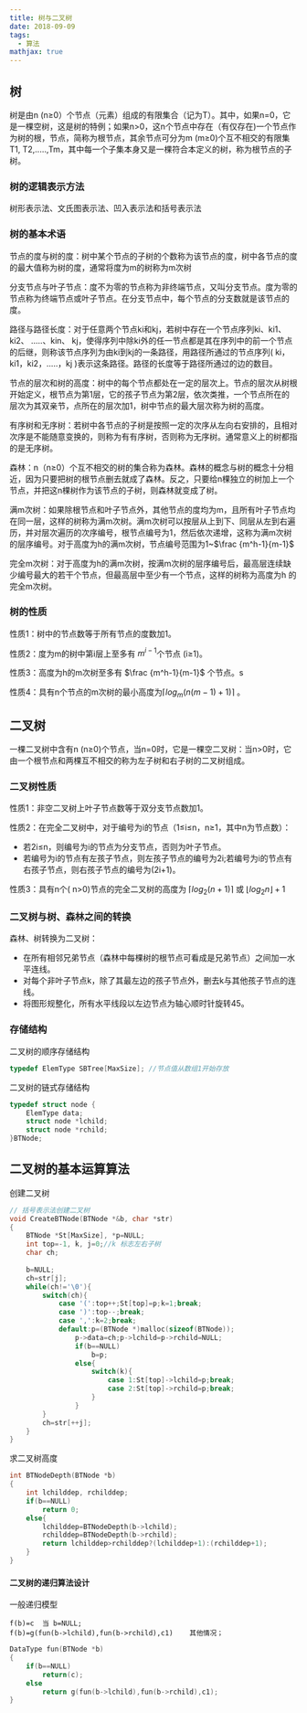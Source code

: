 ```yaml
---
title: 树与二叉树
date: 2018-09-09
tags:
  - 算法
mathjax: true
---
```


## 树

树是由n (n≥0）个节点（元素）组成的有限集合（记为T）。其中，如果n=0，它是一棵空树，这是树的特例；如果n>0，这n个节点中存在（有仅存在)一个节点作为树的根，节点，简称为根节点，其余节点可分为m (m≥0)个互不相交的有限集T1, T2,..…,Tm，其中每一个子集本身又是一棵符合本定义的树，称为根节点的子树。

### 树的逻辑表示方法

树形表示法、文氏图表示法、凹入表示法和括号表示法

### 树的基本术语

节点的度与树的度：树中某个节点的子树的个数称为该节点的度，树中各节点的度的最大值称为树的度，通常将度为m的树称为m次树

分支节点与叶子节点：度不为零的节点称为非终端节点，又叫分支节点。度为零的节点称为终端节点或叶子节点。在分支节点中，每个节点的分支数就是该节点的度。

路径与路径长度：对于任意两个节点ki和kj，若树中存在一个节点序列ki、ki1、ki2、 ..…、kin、 kj，使得序列中除ki外的任一节点都是其在序列中的前一个节点的后继，则称该节点序列为由ki到kj的一条路径，用路径所通过的节点序列( ki，ki1，ki2，..…，kj )表示这条路径。路径的长度等于路径所通过的边的数目。

节点的层次和树的高度：树中的每个节点都处在一定的层次上。节点的层次从树根开始定义，根节点为第1层，它的孩子节点为第2层，依次类推，一个节点所在的层次为其双亲节，点所在的层次加1，树中节点的最大层次称为树的高度。

有序树和无序树：若树中各节点的子树是按照一定的次序从左向右安排的，且相对次序是不能随意变换的，则称为有有序树，否则称为无序树。通常意义上的树都指的是无序树。

森林：n（n≥0）个互不相交的树的集合称为森林。森林的概念与树的概念十分相近，因为只要把树的根节点删去就成了森林。反之，只要给n棵独立的树加上一个节点，并把这n棵树作为该节点的子树，则森林就变成了树。

满m次树：如果除根节点和叶子节点外，其他节点的度均为m，且所有叶子节点均在同一层，这样的树称为满m次树。满m次树可以按层从上到下、同层从左到右遍历，并对层次遍历的次序编号，根节点编号为1，然后依次递增，这称为满m次树的层序编号。对于高度为h的满m次树，节点编号范围为1~$\frac {m^h-1}{m-1}$

完全m次树：对于高度为h的满m次树，按满m次树的层序编号后，最高层连续缺少编号最大的若干个节点，但最高层中至少有一个节点，这样的树称为高度为h 的完全m次树。

### 树的性质

性质1：树中的节点数等于所有节点的度数加1。

性质2：度为m的树中第i层上至多有 $m^{i-1}$个节点 (i≥1)。

性质3：高度为h的m次树至多有 $\frac {m^h-1}{m-1}$ 个节点。s

性质4：具有n个节点的m次树的最小高度为$\lceil log_m(n(m-1)+1)\rceil$ 。

## 二叉树

一棵二叉树中含有n (n≥0)个节点，当n=0时，它是一棵空二叉树：当n>0时，它由一个根节点和两棵互不相交的称为左子树和右子树的二叉树组成。

### 二叉树性质

性质1：非空二叉树上叶子节点数等于双分支节点数加1。

性质2：在完全二叉树中，对于编号为i的节点（1≤i≤n，n≥1，其中n为节点数）：

- 若2i≤n，则编号为i的节点为分支节点，否则为叶子节点。
- 若编号为i的节点有左孩子节点，则左孩子节点的编号为2i;若编号为i的节点有右孩子节点，则右孩子节点的编号为(2i+1)。

性质3：具有n个( n>0)节点的完全二叉树的高度为 $\lceil log_2(n+1)\rceil$ 或 $\lfloor log_2n\rfloor +1$

### 二叉树与树、森林之间的转换

森林、树转换为二叉树：

- 在所有相邻兄弟节点（森林中每棵树的根节点可看成是兄弟节点）之间加一水平连线。
- 对每个非叶子节点k，除了其最左边的孩子节点外，删去k与其他孩子节点的连线。
- 将图形规整化，所有水平线段以左边节点为轴心顺时针旋转45。

### 存储结构

二叉树的顺序存储结构

```C
typedef ElemType SBTree[MaxSize]; //节点值从数组1开始存放
```

二叉树的链式存储结构

```C
typedef struct node {
    ElemType data;
    struct node *lchild;
    struct node *rchild;
}BTNode;
```

## 二叉树的基本运算算法

创建二叉树

```C
// 括号表示法创建二叉树
void CreateBTNode(BTNode *&b, char *str)
{
    BTNode *St[MaxSize], *p=NULL;
    int top=-1, k, j=0;//k 标志左右子树
    char ch;
    
    b=NULL;
    ch=str[j];
    while(ch!='\0'){
        switch(ch){
            case '(':top++;St[top]=p;k=1;break;
            case ')':top--;break;
            case ',':k=2;break;
            default:p=(BTNode *)malloc(sizeof(BTNode));
                p->data=ch;p->lchild=p->rchild=NULL;
                if(b==NULL)
                    b=p;
                else{
                    switch(k){
                        case 1:St[top]->lchild=p;break;
                        case 2:St[top]->rchild=p;break;
                    }
                }
        }
        ch=str[++j];
    }
}
```

求二叉树高度

```C
int BTNodeDepth(BTNode *b)
{
    int lchilddep, rchilddep;
    if(b==NULL)
        return 0;
    else{
        lchilddep=BTNodeDepth(b->lchild);
        rchilddep=BTNodeDepth(b->rchild);
        return lchilddep>rchilddep?(lchilddep+1):(rchilddep+1);
    }
}
```

#### 二叉树的递归算法设计

一般递归模型

```
f(b)=c	当 b=NULL;
f(b)=g(fun(b->lchild),fun(b->rchild),c1)	其他情况；
```

```C
DataType fun(BTNode *b)
{
    if(b==NULL)
        return(c);
    else
        return g(fun(b->lchild),fun(b->rchild),c1);
}
```